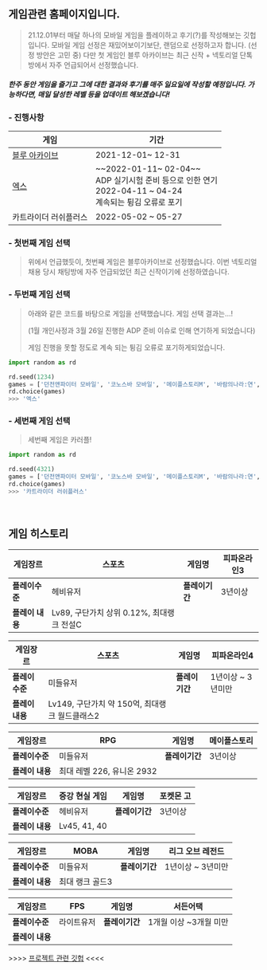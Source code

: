 ## 게임관련 홈페이지입니다.

> 21.12.01부터 매달 하나의 모바일 게임을 플레이하고 후기(?)를 작성해보는 깃헙입니다. 모바일 게임 선정은 재밌어보이기보단, 랜덤으로 선정하고자 합니다. (선정 방안은 고민 중) 다만 첫 게임인 블루 아카이브는 최근 신작 + 넥토리얼 단톡방에서 자주 언급되어서 선정했습니다.

##### 한주 동안 게임을 즐기고 그에 대한 결과와 후기를 매주 일요일에 작성할 예정입니다. 가능하다면, 매일 달성한 레벨 등을 업데이트 해보겠습니다!



### - 진행사항

| 게임                                                      | 기간                                                         |
| --------------------------------------------------------- | ------------------------------------------------------------ |
| [블루 아카이브](https://github.com/Yoon-game/BlueArchive) | 2021-12-01~ 12-31                                            |
| [엑스](https://github.com/Yoon-game/Axe)                  | ~~2022-01-11~ 02-04~~<br>ADP 실기시험 준비 등으로 인한 연기<br>2022-04-11 ~ 04-24<br>계속되는 튕김 오류로 포기 |
| 카트라이더 러쉬플러스                                     | 2022-05-02 ~ 05-27                                           |



### - 첫번째 게임 선택

> 위에서 언급했듯이, 첫번째 게임은 블루아카이브로 선정했습니다. 이번 넥토리얼 채용 당시 채팅방에 자주 언급되었던 최근 신작이기에 선정하였습니다.



### - 두번째 게임 선택

> 아래와 같은 코드를 바탕으로 게임을 선택했습니다. 게임 선택 결과는...!
>
> (1월 개인사정과 3월 26일 진행한 ADP 준비 이슈로 인해 연기하게 되었습니다)
>
> 게임 진행을 못할 정도로 계속 되는 튕김 오류로 포기하게되었습니다.

```python
import random as rd

rd.seed(1234)
games = ['던전앤파이터 모바일', '코노스바 모바일', '메이플스토리M', '바람의나라:연', '카트라이더 러쉬플러스', 'FIFA Mobile', 'V4', '카운터사이드', '고질라 디펜스 포스', '트라하', '크레이지아케이드 BnB M', '런웨이 스토리', '엑스', '다크어벤저3']
rd.choice(games)
>>> '엑스'
```



### - 세번째 게임 선택

> 세번째 게임은 카러플!

```python
import random as rd

rd.seed(4321)
games = ['던전앤파이터 모바일', '코노스바 모바일', '메이플스토리M', '바람의나라:연', '카트라이더 러쉬플러스', 'FIFA Mobile', 'V4', '카운터사이드', '고질라 디펜스 포스', '트라하', '크레이지아케이드 BnB M', '런웨이 스토리', '다크어벤저3']
rd.choice(games)
>>> '카트라이더 러쉬플러스'
```

<br>

## 게임 히스토리

| **게임장르**    | 스포츠                                    | **게임명**     | 피파온라인3 |
| --------------- | ----------------------------------------- | -------------- | ----------- |
| **플레이수준**  | 헤비유저                                  | **플레이기간** | 3년이상     |
| **플레이 내용** | Lv89, 구단가치 상위 0.12%, 최대랭크 전설C |                |             |

| **게임장르**    | 스포츠                                         | **게임명**     | 피파온라인4       |
| --------------- | ---------------------------------------------- | -------------- | ----------------- |
| **플레이수준**  | 미들유저                                       | **플레이기간** | 1년이상 ~ 3년미만 |
| **플레이 내용** | Lv149, 구단가치 약 150억, 최대랭크 월드클래스2 |                |                   |

| **게임장르**    | RPG                        | **게임명**     | 메이플스토리 |
| --------------- | -------------------------- | -------------- | ------------ |
| **플레이수준**  | 미들유저                   | **플레이기간** | 3년이상      |
| **플레이 내용** | 최대 레벨 226, 유니온 2932 |                |              |

| **게임장르**    | 증강 현실 게임 | **게임명**     | 포켓몬 고 |
| --------------- | -------------- | -------------- | --------- |
| **플레이수준**  | 헤비유저       | **플레이기간** | 3년이상   |
| **플레이 내용** | Lv45, 41, 40   |                |           |

| **게임장르**    | MOBA            | **게임명**     | 리그 오브 레전드  |
| --------------- | --------------- | -------------- | ----------------- |
| **플레이수준**  | 미들유저        | **플레이기간** | 1년이상 ~ 3년미만 |
| **플레이 내용** | 최대 랭크 골드3 |                |                   |

| **게임장르**    | FPS        | **게임명**     | 서든어택               |
| --------------- | ---------- | -------------- | ---------------------- |
| **플레이수준**  | 라이트유저 | **플레이기간** | 1개월 이상 ~3개월 미만 |
| **플레이 내용** |            |                |                        |



\>>>>   [프로젝트 관련 깃헙](https://github.com/Yoon-Sangwon)   <<<<

